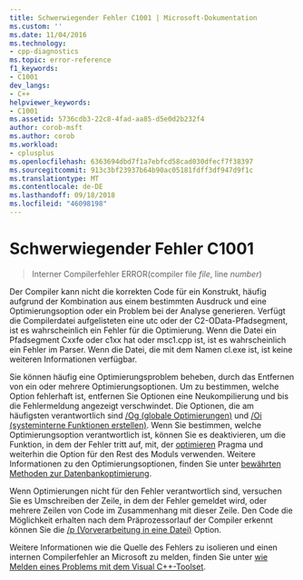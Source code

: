 ```yaml
---
title: Schwerwiegender Fehler C1001 | Microsoft-Dokumentation
ms.custom: ''
ms.date: 11/04/2016
ms.technology:
- cpp-diagnostics
ms.topic: error-reference
f1_keywords:
- C1001
dev_langs:
- C++
helpviewer_keywords:
- C1001
ms.assetid: 5736cdb3-22c8-4fad-aa85-d5e0d2b232f4
author: corob-msft
ms.author: corob
ms.workload:
- cplusplus
ms.openlocfilehash: 6363694dbd7f1a7ebfcd58cad030dfecf7f38397
ms.sourcegitcommit: 913c3bf23937b64b90ac05181fdff3df947d9f1c
ms.translationtype: MT
ms.contentlocale: de-DE
ms.lasthandoff: 09/18/2018
ms.locfileid: "46098198"
---
```

# <a name="fatal-error-c1001"></a>Schwerwiegender Fehler C1001

> Interner Compilerfehler ERROR(compiler file *file*, line *number*)

Der Compiler kann nicht die korrekten Code für ein Konstrukt, häufig aufgrund der Kombination aus einem bestimmten Ausdruck und eine Optimierungsoption oder ein Problem bei der Analyse generieren. Verfügt die Compilerdatei aufgelisteten eine utc oder der C2-OData-Pfadsegment, ist es wahrscheinlich ein Fehler für die Optimierung. Wenn die Datei ein Pfadsegment Cxxfe oder c1xx hat oder msc1.cpp ist, ist es wahrscheinlich ein Fehler im Parser. Wenn die Datei, die mit dem Namen cl.exe ist, ist keine weiteren Informationen verfügbar.

Sie können häufig eine Optimierungsproblem beheben, durch das Entfernen von ein oder mehrere Optimierungsoptionen. Um zu bestimmen, welche Option fehlerhaft ist, entfernen Sie Optionen eine Neukompilierung und bis die Fehlermeldung angezeigt verschwindet. Die Optionen, die am häufigsten verantwortlich sind [/Og (globale Optimierungen)](../../build/reference/og-global-optimizations.md) und [/Oi (systeminterne Funktionen erstellen)](../../build/reference/oi-generate-intrinsic-functions.md). Wenn Sie bestimmen, welche Optimierungsoption verantwortlich ist, können Sie es deaktivieren, um die Funktion, in dem der Fehler tritt auf, mit, der [optimieren](../../preprocessor/optimize.md) Pragma und weiterhin die Option für den Rest des Moduls verwenden. Weitere Informationen zu den Optimierungsoptionen, finden Sie unter [bewährten Methoden zur Datenbankoptimierung](../../build/reference/optimization-best-practices.md).

Wenn Optimierungen nicht für den Fehler verantwortlich sind, versuchen Sie es Umschreiben der Zeile, in dem der Fehler gemeldet wird, oder mehrere Zeilen von Code im Zusammenhang mit dieser Zeile. Den Code die Möglichkeit erhalten nach dem Präprozessorlauf der Compiler erkennt können Sie die [/p (Vorverarbeitung in eine Datei)](../../build/reference/p-preprocess-to-a-file.md) Option.

Weitere Informationen wie die Quelle des Fehlers zu isolieren und einen internen Compilerfehler an Microsoft zu melden, finden Sie unter [wie Melden eines Problems mit dem Visual C++-Toolset](../../how-to-report-a-problem-with-the-visual-cpp-toolset.md).